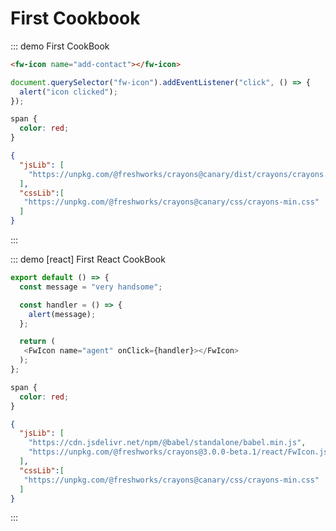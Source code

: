 # First Cookbook
<code-group>
<code-block title="HTML">

::: demo First CookBook

```html
<fw-icon name="add-contact"></fw-icon>
```

```js
document.querySelector("fw-icon").addEventListener("click", () => {
  alert("icon clicked");
});
```

```css
span {
  color: red;
}
```

```json
{
  "jsLib": [
    "https://unpkg.com/@freshworks/crayons@canary/dist/crayons/crayons.js"
  ],
  "cssLib":[
   "https://unpkg.com/@freshworks/crayons@canary/css/crayons-min.css"
  ]
}
```
:::
</code-block>


<code-block title="React">
::: demo [react] First React CookBook

```js
export default () => {
  const message = "very handsome";

  const handler = () => {
    alert(message);
  };

  return (
   <FwIcon name="agent" onClick={handler}></FwIcon>
  );
};
```

```css
span {
  color: red;
}
```

```json
{
  "jsLib": [
    "https://cdn.jsdelivr.net/npm/@babel/standalone/babel.min.js",
    "https://unpkg.com/@freshworks/crayons@3.0.0-beta.1/react/FwIcon.js"
  ],
  "cssLib":[
   "https://unpkg.com/@freshworks/crayons@canary/css/crayons-min.css"
  ]
}
```

:::
</code-block>

</code-group>